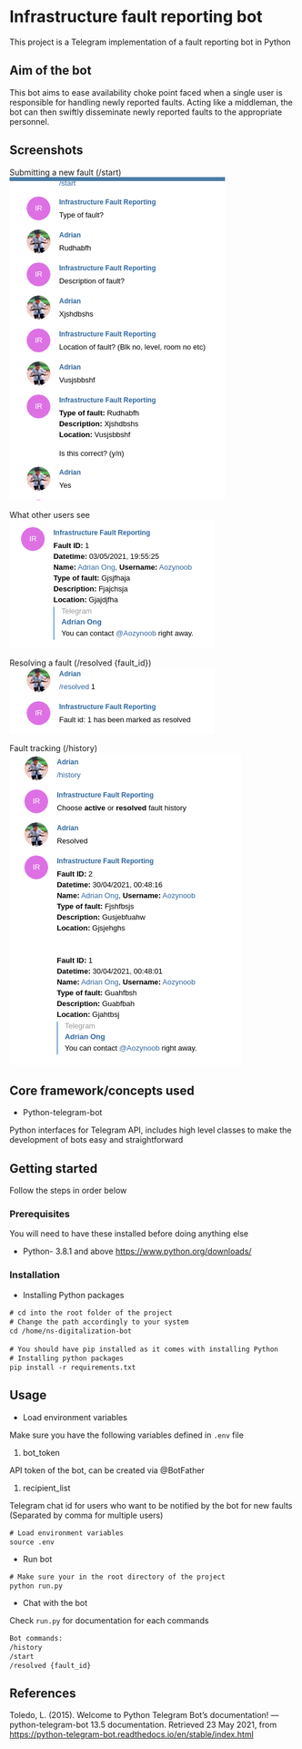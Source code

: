 # Infrastructure fault reporting bot
This project is a Telegram implementation of a fault reporting bot in Python

## Aim of the bot
This bot aims to ease availability choke point faced when a single user is responsible for handling newly reported faults.
Acting like a middleman, the bot can then swiftly disseminate newly reported faults to the appropriate personnel.

## Screenshots
Submitting a new fault (/start)
<br />
![/start command](media/submitting_new_fault.png)

What other users see
<br />
![New fault](media/new_fault.png)

Resolving a fault (/resolved {fault_id})
<br />
![/resolved command](media/resolving_fault.png)

Fault tracking (/history)
<br />
![/history command](media/history.png)


## Core framework/concepts used
- Python-telegram-bot

Python interfaces for Telegram API, includes high level classes to make the development of bots easy and straightforward

## Getting started
Follow the steps in order below

### Prerequisites
You will need to have these installed before doing anything else

- Python- 3.8.1 and above https://www.python.org/downloads/

### Installation
- Installing Python packages
```
# cd into the root folder of the project
# Change the path accordingly to your system
cd /home/ns-digitalization-bot

# You should have pip installed as it comes with installing Python
# Installing python packages
pip install -r requirements.txt
```

## Usage
- Load environment variables

Make sure you have the following variables defined in ```.env``` file
1. bot_token 
   
API token of the bot, can be created via @BotFather

1. recipient_list
   
Telegram chat id for users who want to be notified by the bot for new faults (Separated by comma for multiple users)

```
# Load environment variables
source .env
```
- Run bot
```
# Make sure your in the root directory of the project
python run.py
```

- Chat with the bot

Check ```run.py``` for documentation for each commands
```
Bot commands:
/history
/start
/resolved {fault_id}
```

## References
Toledo, L. (2015). Welcome to Python Telegram Bot’s documentation! — python-telegram-bot 13.5 documentation. Retrieved 23 May 2021, from https://python-telegram-bot.readthedocs.io/en/stable/index.html


